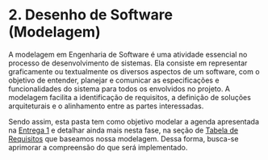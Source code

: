 # 2. Desenho de Software (Modelagem)

A modelagem em Engenharia de Software é uma atividade essencial no processo de desenvolvimento de sistemas. Ela consiste em representar graficamente ou textualmente os diversos aspectos de um software, com o objetivo de entender, planejar e comunicar as especificações e funcionalidades do sistema para todos os envolvidos no projeto. A modelagem facilita a identificação de requisitos, a definição de soluções arquiteturais e o alinhamento entre as partes interessadas.

Sendo assim, esta pasta tem como objetivo modelar a agenda apresentada na [Entrega 1](https://unbarqdsw2024-2.github.io/2024.2_G6_Agenda_Entrega_01/#/README) e detalhar ainda mais nesta fase, na seção de [Tabela de Requisitos](../extras/requisitos_elicitados/todos_requisitos.md) que baseamos nossa modelagem. Dessa forma, busca-se aprimorar a compreensão do que será implementado.
